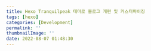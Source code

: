 ```yaml
---
title: Hexo Tranquilpeak 테마로 블로그 개편 및 커스터마이징
tags: [hexo]
categories: [Development]
permalink: ''
thumbnailImage: ''
date: 2022-08-07 01:48:30
---
```


<!-- excerpt -->
<!-- toc -->
